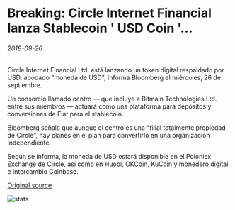 # Breaking: Circle Internet Financial lanza Stablecoin ' USD Coin '...

###### 2018-09-26

Circle Internet Financial Ltd. está lanzando un token digital respaldado por USD, apodado "moneda de USD", informa Bloomberg el miércoles, 26 de septiembre.

Un consorcio llamado centro — que incluye a Bitmain Technologies Ltd. entre sus miembros — actuará como una plataforma para depósitos y conversiones de Fiat para el stablecoin.

Bloomberg señala que aunque el centro es una "filial totalmente propiedad de Circle", hay planes en el plan para convertirlo en una organización independiente.

Según se informa, la moneda de USD estará disponible en el Poloniex Exchange de Circle, así como en Huobi, OKCoin, KuCoin y monedero digital e intercambio Coinbase.

[Original source](https://cointelegraph.com/news/breaking-circle-internet-financial-launches-stablecoin-usd-coin)

![stats](https://c.statcounter.com/11760860/0/a89fa40b/1/ "stats")